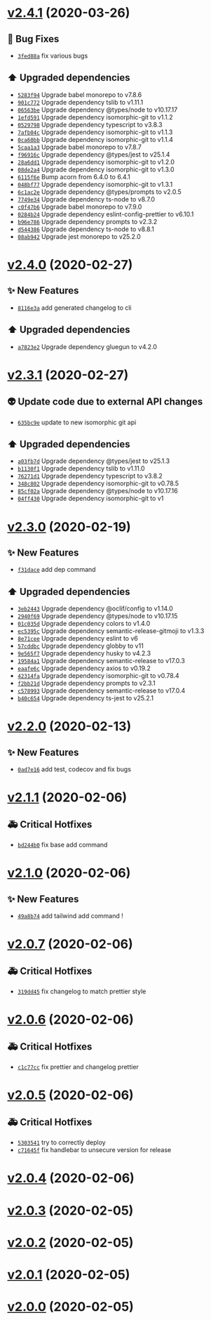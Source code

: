 # [v2.4.1](https://github.com/beaussan/nbx/compare/v2.4.0...v2.4.1) (2020-03-26)

## 🐛 Bug Fixes

- [`3fed88a`](https://github.com/beaussan/nbx/commit/3fed88a)  fix various bugs 

## ⬆️ Upgraded dependencies

- [`5283f94`](https://github.com/beaussan/nbx/commit/5283f94)  Upgrade babel monorepo to v7.8.6 
- [`901c772`](https://github.com/beaussan/nbx/commit/901c772)  Upgrade dependency tslib to v1.11.1 
- [`06563be`](https://github.com/beaussan/nbx/commit/06563be)  Upgrade dependency @types/node to v10.17.17 
- [`1efd591`](https://github.com/beaussan/nbx/commit/1efd591)  Upgrade dependency isomorphic-git to v1.1.2 
- [`0529798`](https://github.com/beaussan/nbx/commit/0529798)  Upgrade dependency typescript to v3.8.3 
- [`7afb04c`](https://github.com/beaussan/nbx/commit/7afb04c)  Upgrade dependency isomorphic-git to v1.1.3 
- [`0ca60bb`](https://github.com/beaussan/nbx/commit/0ca60bb)  Upgrade dependency isomorphic-git to v1.1.4 
- [`5caa1a3`](https://github.com/beaussan/nbx/commit/5caa1a3)  Upgrade babel monorepo to v7.8.7 
- [`f96916c`](https://github.com/beaussan/nbx/commit/f96916c)  Upgrade dependency @types/jest to v25.1.4 
- [`28a6dd1`](https://github.com/beaussan/nbx/commit/28a6dd1)  Upgrade dependency isomorphic-git to v1.2.0 
- [`08de2a4`](https://github.com/beaussan/nbx/commit/08de2a4)  Upgrade dependency isomorphic-git to v1.3.0 
- [`6115f6e`](https://github.com/beaussan/nbx/commit/6115f6e)  Bump acorn from 6.4.0 to 6.4.1 
- [`048bf77`](https://github.com/beaussan/nbx/commit/048bf77)  Upgrade dependency isomorphic-git to v1.3.1 
- [`6c1ac2e`](https://github.com/beaussan/nbx/commit/6c1ac2e)  Upgrade dependency @types/prompts to v2.0.5 
- [`7749e34`](https://github.com/beaussan/nbx/commit/7749e34)  Upgrade dependency ts-node to v8.7.0 
- [`c0f47b6`](https://github.com/beaussan/nbx/commit/c0f47b6)  Upgrade babel monorepo to v7.9.0 
- [`0284b24`](https://github.com/beaussan/nbx/commit/0284b24)  Upgrade dependency eslint-config-prettier to v6.10.1 
- [`b96e786`](https://github.com/beaussan/nbx/commit/b96e786)  Upgrade dependency prompts to v2.3.2 
- [`d544386`](https://github.com/beaussan/nbx/commit/d544386)  Upgrade dependency ts-node to v8.8.1 
- [`08ab942`](https://github.com/beaussan/nbx/commit/08ab942)  Upgrade jest monorepo to v25.2.0

# [v2.4.0](https://github.com/beaussan/nbx/compare/v2.3.1...v2.4.0) (2020-02-27)

## ✨ New Features

- [`8116e3a`](https://github.com/beaussan/nbx/commit/8116e3a)  add generated changelog to cli 

## ⬆️ Upgraded dependencies

- [`a7823e2`](https://github.com/beaussan/nbx/commit/a7823e2)  Upgrade dependency gluegun to v4.2.0

# [v2.3.1](https://github.com/beaussan/nbx/compare/v2.3.0...v2.3.1) (2020-02-27)

## 👽 Update code due to external API changes

- [`635bc9e`](https://github.com/beaussan/nbx/commit/635bc9e)  update to new isomorphic git api 

## ⬆️ Upgraded dependencies

- [`a03fb7d`](https://github.com/beaussan/nbx/commit/a03fb7d)  Upgrade dependency @types/jest to v25.1.3 
- [`b1130f1`](https://github.com/beaussan/nbx/commit/b1130f1)  Upgrade dependency tslib to v1.11.0 
- [`76271d1`](https://github.com/beaussan/nbx/commit/76271d1)  Upgrade dependency typescript to v3.8.2 
- [`348c802`](https://github.com/beaussan/nbx/commit/348c802)  Upgrade dependency isomorphic-git to v0.78.5 
- [`85cf02a`](https://github.com/beaussan/nbx/commit/85cf02a)  Upgrade dependency @types/node to v10.17.16 
- [`04ff430`](https://github.com/beaussan/nbx/commit/04ff430)  Upgrade dependency isomorphic-git to v1

# [v2.3.0](https://github.com/beaussan/nbx/compare/v2.2.0...v2.3.0) (2020-02-19)

## ✨ New Features

- [`f31dace`](https://github.com/beaussan/nbx/commit/f31dace)  add dep command 

## ⬆️ Upgraded dependencies

- [`3eb2443`](https://github.com/beaussan/nbx/commit/3eb2443)  Upgrade dependency @oclif/config to v1.14.0 
- [`2940f69`](https://github.com/beaussan/nbx/commit/2940f69)  Upgrade dependency @types/node to v10.17.15 
- [`01c035d`](https://github.com/beaussan/nbx/commit/01c035d)  Upgrade dependency colors to v1.4.0 
- [`ec5395c`](https://github.com/beaussan/nbx/commit/ec5395c)  Upgrade dependency semantic-release-gitmoji to v1.3.3 
- [`8e71cee`](https://github.com/beaussan/nbx/commit/8e71cee)  Upgrade dependency eslint to v6 
- [`57cddbc`](https://github.com/beaussan/nbx/commit/57cddbc)  Upgrade dependency globby to v11 
- [`9e565f7`](https://github.com/beaussan/nbx/commit/9e565f7)  Upgrade dependency husky to v4.2.3 
- [`19584a1`](https://github.com/beaussan/nbx/commit/19584a1)  Upgrade dependency semantic-release to v17.0.3 
- [`eaafe6c`](https://github.com/beaussan/nbx/commit/eaafe6c)  Upgrade dependency axios to v0.19.2 
- [`42314fa`](https://github.com/beaussan/nbx/commit/42314fa)  Upgrade dependency isomorphic-git to v0.78.4 
- [`f2bb21d`](https://github.com/beaussan/nbx/commit/f2bb21d)  Upgrade dependency prompts to v2.3.1 
- [`c578993`](https://github.com/beaussan/nbx/commit/c578993)  Upgrade dependency semantic-release to v17.0.4 
- [`b40c654`](https://github.com/beaussan/nbx/commit/b40c654)  Upgrade dependency ts-jest to v25.2.1

# [v2.2.0](https://github.com/beaussan/nbx/compare/v2.1.1...v2.2.0) (2020-02-13)

## ✨ New Features

- [`0ad7e16`](https://github.com/beaussan/nbx/commit/0ad7e16)  add test, codecov and fix bugs

# [v2.1.1](https://github.com/beaussan/nbx/compare/v2.1.0...v2.1.1) (2020-02-06)

## 🚑 Critical Hotfixes

- [`bd244b0`](https://github.com/beaussan/nbx/commit/bd244b0)  fix base add command

# [v2.1.0](https://github.com/beaussan/nbx/compare/v2.0.7...v2.1.0) (2020-02-06)

## ✨ New Features

- [`49a8b74`](https://github.com/beaussan/nbx/commit/49a8b74)  add tailwind add command !

# [v2.0.7](https://github.com/beaussan/nbx/compare/v2.0.6...v2.0.7) (2020-02-06)

## 🚑 Critical Hotfixes

- [`319dd45`](https://github.com/beaussan/nbx/commit/319dd45) fix changelog to match prettier style

# [v2.0.6](https://github.com/beaussan/nbx/compare/v2.0.5...v2.0.6) (2020-02-06)

## 🚑 Critical Hotfixes

- [`c1c77cc`](https://github.com/beaussan/nbx/commit/c1c77cc) fix prettier and changelog prettier

# [v2.0.5](https://github.com/beaussan/nbx/compare/v2.0.4...v2.0.5) (2020-02-06)

## 🚑 Critical Hotfixes

- [`5303541`](https://github.com/beaussan/nbx/commit/5303541) try to correctly deploy
- [`c71645f`](https://github.com/beaussan/nbx/commit/c71645f) fix handlebar to unsecure version for release

# [v2.0.4](https://github.com/beaussan/nbx/compare/v2.0.3...v2.0.4) (2020-02-06)

# [v2.0.3](https://github.com/beaussan/nbx/compare/v2.0.2...v2.0.3) (2020-02-05)

# [v2.0.2](https://github.com/beaussan/nbx/compare/v2.0.1...v2.0.2) (2020-02-05)

# [v2.0.1](https://github.com/beaussan/nbx/compare/v2.0.0...v2.0.1) (2020-02-05)

# [v2.0.0](https://github.com/beaussan/nbx/compare/v1.2.0...v2.0.0) (2020-02-05)
